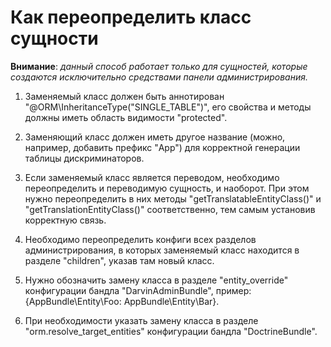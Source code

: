 Как переопределить класс сущности
=================================

**Внимание**: _данный способ работает только для сущностей, которые создаются исключительно средствами панели администрирования._

1. Заменяемый класс должен быть аннотирован "@ORM\InheritanceType("SINGLE_TABLE")", его свойства и методы должны иметь
 область видимости "protected".

2. Заменяющий класс должен иметь другое название (можно, например, добавить префикс "App") для корректной генерации
 таблицы дискриминаторов.

3. Если заменяемый класс является переводом, необходимо переопределить и переводимую сущность, и наоборот. При этом нужно
 переопределить в них методы "getTranslatableEntityClass()" и "getTranslationEntityClass()" соответственно, тем самым
 установив корректную связь.

4. Необходимо переопределить конфиги всех разделов администрирования, в которых заменяемый класс находится в разделе "children",
 указав там новый класс.

5. Нужно обозначить замену класса в разделе "entity_override" конфигурации бандла "DarvinAdminBundle", пример: {AppBundle\Entity\Foo: AppBundle\Entity\Bar}.

6. При необходимости указать замену класса в разделе "orm.resolve_target_entities" конфигурации бандла "DoctrineBundle".
